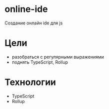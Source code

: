 # online-ide
Создание онлайн ide для js

# Цели
- разобраться с регулярными выражениями
- поднять TypeScript, Rollup

# Технологии
- TypeScript
- Rollup

